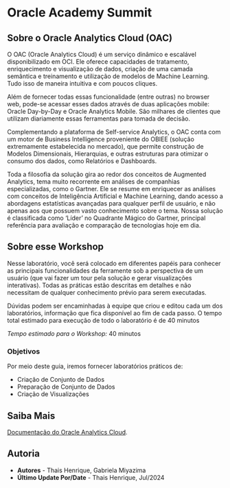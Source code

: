 # Oracle Academy Summit

## Sobre o Oracle Analytics Cloud (OAC)

O OAC (Oracle Analytics Cloud) é um serviço dinâmico e escalável disponibilizado em OCI. Ele oferece capacidades de tratamento, enriquecimento e visualização de dados, criação de uma camada semântica e treinamento e utilização de modelos de Machine Learning. Tudo isso de maneira intuitiva e com poucos cliques.

Além de fornecer todas essas funcionalidade (entre outras) no browser web, pode-se acessar esses dados através de duas aplicações mobile: Oracle Day-by-Day e Oracle Analytics Mobile. São milhares de clientes que utilizam diariamente essas ferramentas para tomada de decisão.

Complementando a plataforma de Self-service Analytics, o OAC conta com um motor de Business Intelligence proveniente do OBIEE (solução extremamente estabelecida no mercado), que permite construção de Modelos Dimensionais, Hierarquias, e outras estruturas para otimizar o consumo dos dados, como Relatórios e Dashboards.

Toda a filosofia da solução gira ao redor dos conceitos de Augmented Analytics, tema muito recorrente em análises de companhias especializadas, como o Gartner. Ele se resume em enriquecer as análises com conceitos de Inteligência Artificial e Machine Learning, dando acesso a abordagens estatísticas avançadas para qualquer perfil de usuário, e não apenas aos que possuem vasto conhecimento sobre o tema. Nossa solução é classificada como ‘Líder’ no Quadrante Mágico do Gartner, principal referência para avaliação e comparação de tecnologias hoje em dia.

## Sobre esse Workshop

Nesse laboratório, você será colocado em diferentes papéis para conhecer as principais funcionalidades da ferramente sob a perspectiva de um usuário (que vai fazer um tour pela solução e gerar visualizações interativas). Todas as práticas estão descritas em detalhes e não necessitam de qualquer conhecimento prévio para serem executadas.


Dúvidas podem ser encaminhadas à equipe que criou e editou cada um dos laboratórios, informação que fica disponível ao fim de cada passo. O tempo total estimado para execução de todo o laboratório é de 40 minutos

*Tempo estimado para o Workshop:* 40 minutos

### Objetivos

Por meio deste guia, iremos fornecer laboratórios práticos de:

- Criação de Conjunto de Dados
- Preparação de Conjunto de Dados
- Criação de Visualizações

## Saiba Mais

[Documentação do Oracle Analytics Cloud](https://docs.oracle.com/en/cloud/paas/analytics-cloud/index.html).

## Autoria

- **Autores** - Thais Henrique, Gabriela Miyazima
- **Último Update Por/Date** - Thais Henrique, Jul/2024